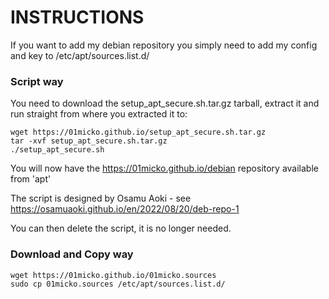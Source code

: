 # INSTRUCTIONS

If you want to add my debian repository you simply need to add my config and key to /etc/apt/sources.list.d/

### Script way

You need to download the setup_apt_secure.sh.tar.gz tarball, extract it and run straight from
where you extracted it to:


```
wget https://01micko.github.io/setup_apt_secure.sh.tar.gz
tar -xvf setup_apt_secure.sh.tar.gz
./setup_apt_secure.sh
```

You will now have the https://01micko.github.io/debian repository available from 'apt'

The script is designed by Osamu Aoki - see https://osamuaoki.github.io/en/2022/08/20/deb-repo-1

You can then delete the script, it is no longer needed.

### Download and Copy way


```
wget https://01micko.github.io/01micko.sources
sudo cp 01micko.sources /etc/apt/sources.list.d/
```
